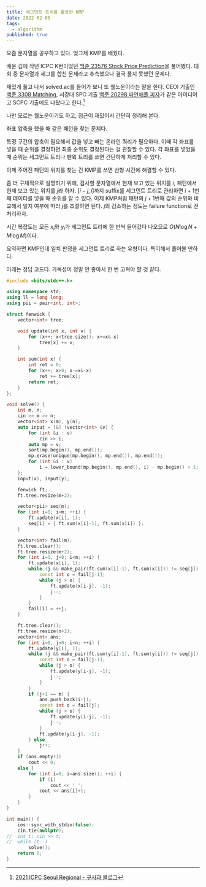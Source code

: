 ```yaml
---
title: 세그먼트 트리를 활용한 KMP
date: 2022-02-05
tags:
  - algorithm
published: true
---
```


요즘 문자열을 공부하고 있다. 엊그제 KMP를 배웠다.

배운 김에 작년 ICPC K번이었던 [백준 23576 Stock Price Prediction](https://www.acmicpc.net/problem/23576)을 풀어봤다. 대회 중 문자열과 세그를 합친 문제라고 추측했으나 결국 풀지 못했던 문제다.

재밌게 풀고 나서 solved.ac를 들어가 보니 또 웰노운이라는 말을 한다. CEOI 기출인 [백준 3308 Matching](https://www.acmicpc.net/problem/3308), 서강대 SPC 기출 [백준 20298 파인애플 피자](https://www.acmicpc.net/problem/20298)가 같은 아이디어고 SCPC 기출에도 나왔다고 한다.[^1]

[^1]:[2021 ICPC Seoul Regional - 구사과 블로그](https://koosaga.com/284)

나만 모르는 웰노운이기도 하고, 접근이 재밌어서 간단히 정리해 본다.

좌표 압축을 했을 때 같은 패턴을 찾는 문제다.

특정 구간의 압축이 필요해서 값을 넣고 빼는 온라인 쿼리가 필요하다. 이때 각 좌표를 넣을 때 순위를 결정하면 최종 순위도 결정된다는 걸 관찰할 수 있다. 각 좌표를 넣었을 때 순위는 세그먼트 트리나 펜윅 트리를 쓰면 간단하게 처리할 수 있다.

이제 주어진 패턴의 위치를 찾는 건 KMP를 쓰면 선형 시간에 해결할 수 있다.

좀 더 구체적으로 설명하기 위해, 검사할 문자열에서 현재 보고 있는 위치를 $i$, 패턴에서 현재 보고 있는 위치를 $j$라 하자. $[i-j, i]$까지 suffix를 세그먼트 트리로 관리하면 $i+1$번째 데이터를 넣을 때 순위를 알 수 있다. 이제 KMP처럼 패턴의 $j+1$번째 값의 순위와 비교해서 일치 여부에 따라 $j$를 조절하면 된다. $j$의 감소하는 정도는 failure function로 전처리하자.

시간 복잡도는 모든 $x_i$와 $y_i$가 세그먼트 트리에 한 번씩 들어갔다 나오므로 $O(N\log{N} + M\log{M})$이다.

요약하면 KMP인데 일치 판정을 세그먼트 트리로 하는 유형이다. 특이해서 풀어볼 만하다.

아래는 정답 코드다. 가독성이 정말 안 좋아서 한 번 고쳐야 할 것 같다.

```cpp
#include <bits/stdc++.h>

using namespace std;
using ll = long long;
using pii = pair<int, int>;

struct fenwick {
	vector<int> tree;

	void update(int x, int v) {
		for (x++; x<tree.size(); x+=x&-x)
			tree[x] += v;
	}

	int sum(int x) {
		int ret = 0;
		for (x++; x>0; x-=x&-x)
			ret += tree[x];
		return ret;
	}
};

void solve() {
	int m, n;
	cin >> m >> n;
	vector<int> x(m), y(n);
	auto input = [&] (vector<int> &v) {
		for (int &i : v)
			cin >> i;
		auto mp = v;
		sort(mp.begin(), mp.end());
		mp.erase(unique(mp.begin(), mp.end()), mp.end());
		for (int &i : v)
			i = lower_bound(mp.begin(), mp.end(), i) - mp.begin() + 1;
	};
	input(x), input(y);

	fenwick ft;
	ft.tree.resize(m+2);

	vector<pii> seq(m);
	for (int i=0; i<m; ++i) {
		ft.update(x[i], 1);
		seq[i] = { ft.sum(x[i]-1), ft.sum(x[i]) };
	}

	vector<int> fail(m);
	ft.tree.clear();
	ft.tree.resize(m+2);
	for (int i=1, j=0; i<m; ++i) {
		ft.update(x[i], 1);
		while (j && make_pair(ft.sum(x[i]-1), ft.sum(x[i])) != seq[j]) {
			const int o = fail[j-1];
			while (j > o) {
				ft.update(x[i-j], -1);
				j--;
			}
		}
		fail[i] = ++j;
	}

	ft.tree.clear();
	ft.tree.resize(n+2);
	vector<int> ans;
	for (int i=0, j=0; i<n; ++i) {
		ft.update(y[i], 1);
		while (j && make_pair(ft.sum(y[i]-1), ft.sum(y[i])) != seq[j]) {
			const int o = fail[j-1];
			while (j > o) {
				ft.update(y[i-j], -1);
				j--;
			}
		}
		if (j+1 == m) {
			ans.push_back(i-j);
			const int o = fail[j];
			while (j > o) {
				ft.update(y[i-j], -1);
				j--;
			}
			ft.update(y[i-j], -1);
		} else
			j++;
	}
	if (ans.empty())
		cout << 0;
	else {
		for (int i=0; i<ans.size(); ++i) {
			if (i)
				cout << ' ';
			cout << ans[i]+1;
		}
	}
}

int main() {
	ios::sync_with_stdio(false);
	cin.tie(nullptr);
//	int t; cin >> t;
//	while (t--)
		solve();
	return 0;
}
```

